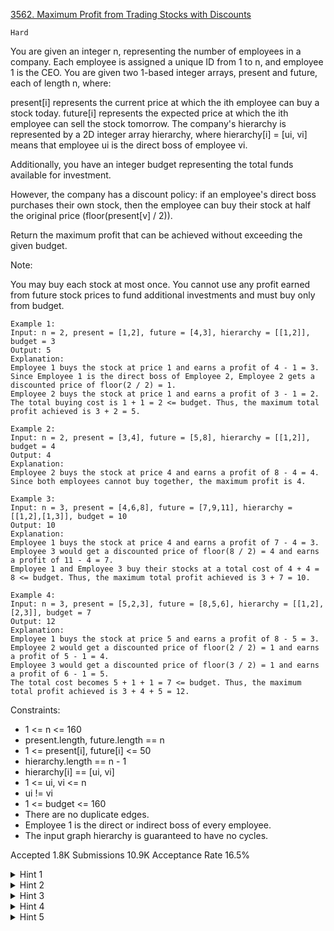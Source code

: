 [3562. Maximum Profit from Trading Stocks with Discounts](https://leetcode.com/problems/maximum-profit-from-trading-stocks-with-discounts/)

`Hard`

You are given an integer n, representing the number of employees in a company. Each employee is assigned a unique ID from 1 to n, and employee 1 is the CEO. You are given two 1-based integer arrays, present and future, each of length n, where:

present[i] represents the current price at which the ith employee can buy a stock today.
future[i] represents the expected price at which the ith employee can sell the stock tomorrow.
The company's hierarchy is represented by a 2D integer array hierarchy, where hierarchy[i] = [ui, vi] means that employee ui is the direct boss of employee vi.

Additionally, you have an integer budget representing the total funds available for investment.

However, the company has a discount policy: if an employee's direct boss purchases their own stock, then the employee can buy their stock at half the original price (floor(present[v] / 2)).

Return the maximum profit that can be achieved without exceeding the given budget.

Note:

You may buy each stock at most once.
You cannot use any profit earned from future stock prices to fund additional investments and must buy only from budget.
 
```
Example 1:
Input: n = 2, present = [1,2], future = [4,3], hierarchy = [[1,2]], budget = 3
Output: 5
Explanation:
Employee 1 buys the stock at price 1 and earns a profit of 4 - 1 = 3.
Since Employee 1 is the direct boss of Employee 2, Employee 2 gets a discounted price of floor(2 / 2) = 1.
Employee 2 buys the stock at price 1 and earns a profit of 3 - 1 = 2.
The total buying cost is 1 + 1 = 2 <= budget. Thus, the maximum total profit achieved is 3 + 2 = 5.

Example 2:
Input: n = 2, present = [3,4], future = [5,8], hierarchy = [[1,2]], budget = 4
Output: 4
Explanation:
Employee 2 buys the stock at price 4 and earns a profit of 8 - 4 = 4.
Since both employees cannot buy together, the maximum profit is 4.

Example 3:
Input: n = 3, present = [4,6,8], future = [7,9,11], hierarchy = [[1,2],[1,3]], budget = 10
Output: 10
Explanation:
Employee 1 buys the stock at price 4 and earns a profit of 7 - 4 = 3.
Employee 3 would get a discounted price of floor(8 / 2) = 4 and earns a profit of 11 - 4 = 7.
Employee 1 and Employee 3 buy their stocks at a total cost of 4 + 4 = 8 <= budget. Thus, the maximum total profit achieved is 3 + 7 = 10.

Example 4:
Input: n = 3, present = [5,2,3], future = [8,5,6], hierarchy = [[1,2],[2,3]], budget = 7
Output: 12
Explanation:
Employee 1 buys the stock at price 5 and earns a profit of 8 - 5 = 3.
Employee 2 would get a discounted price of floor(2 / 2) = 1 and earns a profit of 5 - 1 = 4.
Employee 3 would get a discounted price of floor(3 / 2) = 1 and earns a profit of 6 - 1 = 5.
The total cost becomes 5 + 1 + 1 = 7 <= budget. Thus, the maximum total profit achieved is 3 + 4 + 5 = 12.
```

Constraints:

- 1 <= n <= 160
- present.length, future.length == n
- 1 <= present[i], future[i] <= 50
- hierarchy.length == n - 1
- hierarchy[i] == [ui, vi]
- 1 <= ui, vi <= n
- ui != vi
- 1 <= budget <= 160
- There are no duplicate edges.
- Employee 1 is the direct or indirect boss of every employee.
- The input graph hierarchy is guaranteed to have no cycles.

Accepted
1.8K
Submissions
10.9K
Acceptance Rate
16.5%

<details>
<summary>Hint 1</summary>

Compute max_profit[u] and max_profit1[u] for each node u

</details>
<details>
<summary>Hint 2</summary>

max_profit[u] = maximum profit in the subtree of u assuming the parent of u has not bought the stock

</details>
<details>
<summary>Hint 3</summary>

max_profit1[u] = maximum profit in the subtree of u assuming the parent of u has bought the stock

</details>
<details>
<summary>Hint 4</summary>

For each node u, consider two cases:

</details>
<details>
<summary>Hint 5</summary>

Buy the stock for u (at present[u] price if parent did not buy, or at floor(present[u]/2) if parent bought), then add the best max_profit1 values of its children

</details>